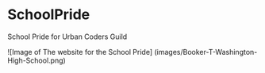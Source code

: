 # SchoolPride
School Pride for Urban Coders Guild

![Image of The website for the School Pride] (images/Booker-T-Washington-High-School.png)
